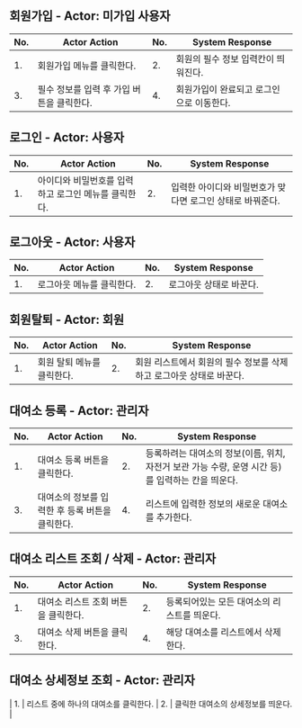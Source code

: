## 회원가입 - Actor: 미가입 사용자

| No. | Actor Action | No. | System Response |
| --- | --- | --- | --- |
| 1.  | 회원가입 메뉴를 클릭한다. | 2.  | 회원의 필수 정보 입력칸이 띄워진다. |
| 3.  | 필수 정보를 입력 후 가입 버튼을 클릭한다. | 4.  | 회원가입이 완료되고 로그인으로 이동한다. |

## 로그인 - Actor: 사용자

| No. | Actor Action | No. | System Response |
| --- | --- | --- | --- |
| 1.  | 아이디와 비밀번호를 입력하고 로그인 메뉴를 클릭한다. | 2.  | 입력한 아이디와 비밀번호가 맞다면 로그인 상태로 바꿔준다. |

## 로그아웃 - Actor: 사용자

| No. | Actor Action | No. | System Response |
| --- | --- | --- | --- |
| 1.  | 로그아웃 메뉴를 클릭한다. | 2.  | 로그아웃 상태로 바꾼다. |

## 회원탈퇴 - Actor: 회원

| No. | Actor Action | No. | System Response |
| --- | --- | --- | --- |
| 1.  | 회원 탈퇴 메뉴를 클릭한다. | 2. | 회원 리스트에서 회원의 필수 정보를 삭제하고 로그아웃 상태로 바꾼다. |

## 대여소 등록 - Actor: 관리자

| No. | Actor Action | No. | System Response |
| --- | --- | --- | --- |
| 1.  | 대여소 등록 버튼을 클릭한다. | 2. | 등록하려는 대여소의 정보(이름, 위치, 자전거 보관 가능 수량, 운영 시간 등)를 입력하는 칸을 띄운다. |
| 3.  | 대여소의 정보를 입력한 후 등록 버튼을 클릭한다. | 4.  | 리스트에 입력한 정보의 새로운 대여소를 추가한다. |

## 대여소 리스트 조회 /  삭제 - Actor: 관리자

| No. | Actor Action | No. | System Response |
| --- | --- | --- | --- |
| 1.  | 대여소 리스트 조회 버튼을 클릭한다. | 2. | 등록되어있는 모든 대여소의 리스트를 띄운다. |
| 3.  | 대여소 삭제 버튼을 클릭한다. | 4.  | 해당 대여소를 리스트에서 삭제한다. |

## 대여소 상세정보 조회 - Actor: 관리자

| 1.  | 리스트 중에 하나의 대여소를 클릭한다. | 2.  | 클릭한 대여소의 상세정보를 띄운다. |